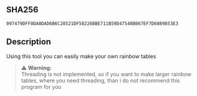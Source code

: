 
## SHA256
```
097479DFF0DA0DAD6B6C28521DF58226BBE711B59D47540B067EF7D6089853E3
```

## Description
Using this tool you can easily make your own rainbow tables


> ⚠️ **Warning:**  
> Threading is not implemented, so if you want to make larger rainbow tables, where you need threading, than i do not recommend this program for you
